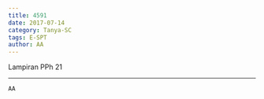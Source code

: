 ```yaml
---
title: 4591
date: 2017-07-14
category: Tanya-SC
tags: E-SPT
author: AA
---
```


Lampiran PPh 21

---



`AA`
